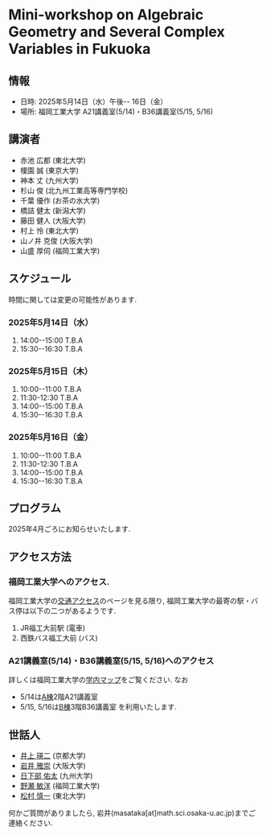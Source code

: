 # Mini-workshop on Algebraic Geometry and Several Complex Variables in Fukuoka

## 情報
- 日時: 2025年5月14日（水）午後-- 16日（金）
- 場所: 福岡工業大学 A21講義室(5/14)・B36講義室(5/15, 5/16)

## 講演者

- 赤池 広都 (東北大学)
- 榎園 誠  (東京大学)
- 神本 丈 (九州大学)
- 杉山 俊 (北九州工業高等専門学校)
- 千葉 優作 (お茶の水大学)
- 橋詰 健太 (新潟大学)
- 藤田 健人 (大阪大学)
- 村上 怜 (東北大学)
- 山ノ井 克俊 (大阪大学)
- 山盛 厚伺 (福岡工業大学)


## スケジュール
時間に関しては変更の可能性があります.

### 2025年5月14日（水）

1. 14:00--15:00 
T.B.A
2. 15:30--16:30 
T.B.A

### 2025年5月15日（木）
1. 10:00--11:00
T.B.A
2. 11:30-12:30
T.B.A
3. 14:00--15:00 
T.B.A
4. 15:30--16:30 
T.B.A

### 2025年5月16日（金）
1. 10:00--11:00
T.B.A
2. 11:30-12:30
T.B.A
3. 14:00--15:00 
T.B.A
4. 15:30--16:30 
T.B.A

<!--

### 2025年5月14日（水）

1. 13:30--14:30 
T.B.A
2. 14:50--15:50 
T.B.A
3. 16:10--17:10 
T.B.A

### 2025年5月15日（木）
1. 9:40--10:40
T.B.A
2. 11:00-12:00
T.B.A
3. 13:30--14:30 
T.B.A
4. 14:50--15:50 
T.B.A
5. 16:10--17:10 
T.B.A

### 2025年5月16日（金）
1. 9:40--10:40
T.B.A
2. 11:00-12:00
T.B.A
3. 13:30--14:30 
T.B.A
4. 14:50--15:50 
T.B.A
5. 16:10--17:10 
T.B.A


### 2024年12月13日（金）

1. 13:00--14:00 
**丸亀 泰二 (電気通信大学)**<br>
Chains on twistor CR manifolds and conformal geodesics in dimension three
2. 14:30--15:30 
**松田 凌 (京都大学)**<br>
退化擬等角写像のタイヒミュラー空間論に向けて
3. 16:00--17:00 
**渡邊 祐太 (中央大学)**<br>
Bigness of adjoint linear subsystem and approximation theorems with ideal sheaves on
weakly pseudoconvex manifolds

### 2024年12月14日（土）
1. 10:00--11:00 
**山ノ井 克俊 (大阪大学)**<br>
準アーベル多様体から作られるspecial 多様体について
2. 11:30--12:30 
**鈴木 良明 (新潟大学)**<br>
The spectrum of the Folland-Stein operator on some Heisenberg Bieberbach manifolds
3. 14:30--15:30 
**上野 康平 (大同大学)**<br>
Newton polygons and Bottcher coordinates for skew products: superattracting case and
polynomial case
4. 16:00--17:00 
**青井 顕宏 (和歌山工業高等専門学校)**<br>
Microscopic stability thresholds and constant scalar curvature Kahler metrics

### 2024年12月15日（日）
1. 10:00--11:00 
**奥間 智弘 (山形大学)**<br>
正規複素曲面特異点の正規還元種数について
2. 11:30--12:30 
**杉山 俊 (北九州工業高等専門学校)**<br>
Holomorphic line bundles and divisors on Riemann domains over Cohen-Macaulay Stein
spaces

-->

<!--

## Schedule
### 17th September (Tuesday)

1. 13:00--14:00  **Sho Tanimoto (Nagoya University)** <br>
Campana rational connectedness and weak approximation
2. 14:30--15:30 **Takuzo Okada (Kyushu University)** <br>
Birationally solid Fano 3-fold hypersurfaces
3. 16:00--17:00 **Taro Yoshino (The University of Tokyo)** <br>
Stable rationality of hypersurfaces in Grassmannian varieties

### 18th September (Wednesday)
1. 10:00--11:00 **Akihiro Kanemitsu (Tokyo Metropolitan University)** <br>
Mukai pairs and associated K3 surfaces
2. 11:30--12:30 **Jie Liu (Academy of Mathematics and Systems Science, Chinese
Academy of Sciences (AMSS CAS))** <br>
Symplectic singularities arising from the algebra of symmetric tensors
3. 14:30--15:30 **Juanyong Wang (Academy of Mathematics and Systems Science,
Chinese Academy of Sciences (AMSS CAS))** <br>
An abundance-type result for tangent bundles of smooth Fano varieties
4. 16:00--17:00 **Guolei Zhong (Institute for Basic Science Center for Complex
Geometry (IBS-CCG))** <br>
Projective varieties with almost nef tangent sheaves and its dynamical application

### 19th September (Thursday)
1. 10:00--11:00 **Hirotaka Onuki (The University of Tokyo)** <br>
On the effective generation of direct images of pluricanonical bundles in mixed characteristic
2. 11:30--12:30 **Fuetaro Yobuko (Tokyo University of Science)** <br>
Quasi-F-splitting and positivity in positive characteristic
3. 14:30--15:30 **Hiromu Tanaka (The University of Tokyo)** <br>
Classification of smooth Fano threefolds in positive characteristic
4. 16:00--17:00 **Yuta Takahashi (Chuo University)** <br>
Fano 4-folds with nef tangent bundle in positive characteristic

### 20th September (Friday)
1. 10:00--11:00 **Wahei Hara (Kavli IPMU, The University of Tokyo)** <br>
Rank two weak Fano bundles over Fano threefolds of Picard rank one
2. 11:30--12:30 **Tatsuro Kawakami (Kyoto University)** <br>
Kodaira vanishing for smooth Fano threefolds in positive characteristic
-->

##  プログラム

<!--

[2024年度多変数関数論冬セミナーのプログラム](https://masataka123.github.io/2024scvwinter/material/program_2024scvwinter.pdf)

-->


2025年4月ごろにお知らせいたします. 

<!--
Here is the PDF file of program and abstracts. [Program](https://masataka123.github.io/tangent_anticanonical/material/program_tangent_anticanonical.pdf)
-->


## アクセス方法

### 福岡工業大学へのアクセス.

福岡工業大学の[交通アクセス](https://www.fit.ac.jp/shisetsu/campus/)のページを見る限り, 福岡工業大学の最寄の駅・バス停は以下の二つがあるようです. 

1. JR福工大前駅 (電車)
2. 西鉄バス福工大前 (バス)

### A21講義室(5/14)・B36講義室(5/15, 5/16)へのアクセス

詳しくは福岡工業大学の[学内マップ](https://www.fit.ac.jp/shisetsu/campus/map/)をご覧ください.
なお
- 5/14は[A棟](https://www.fit.ac.jp/shisetsu/campus/map/a_building)2階A21講義室
- 5/15, 5/16は[B棟](https://www.fit.ac.jp/shisetsu/campus/map/b_building)3階B36講義室
を利用いたします.

<!--

## アクセス方法

大阪大学 南部陽一郎ホール (豊中キャンパス)へのアクセス方法は二つあります

1. 柴原阪大前駅 (大阪モノレール)からくる方法
駅から徒歩8分程度かかります. 柴原阪大前駅からのアクセス方法に関しては[こちら](https://masataka123.github.io/2024scvwinter/material/access_shibahara.pdf)をご覧ください. 
2.  石橋阪大前駅 (阪急電鉄)からくる方法
駅から徒歩30分程度かかります.石橋阪大前駅からのアクセス方法に関しては [こちら](https://masataka123.github.io/2024scvwinter/material/access_ishibashi.pdf)をご覧ください. 

南部陽一郎ホールはJ棟にあり, ローソンのある建物が目印です. 
さらなる情報に関しては[南部陽一郎ホールのページ](https://www.sci.osaka-u.ac.jp/ja/nambu-hall/)をご覧ください. 

-->

 
## 世話人
- [井上 瑛二](https://ithems-members.riken.jp/eijinoe/home.html)  (京都大学)
- [岩井 雅崇](https://masataka123.github.io/blog3/) (大阪大学)
- [日下部 佑太](https://kusakabe.github.io) (九州大学)
- [野瀬 敏洋](https://researchmap.jp/t-nose) (福岡工業大学)
- [松村 慎一](https://sites.google.com/view/math-matsumura/home) (東北大学)

何かご質問がありましたら, 岩井(masataka[at]math.sci.osaka-u.ac.jp)までご連絡ください.

<!-- 

## 懇親会
冬セミナーの懇親会を以下の通りに開催いたします. 

- 日時：12月14日（土）18時から
- 場所：らふぉれ（大阪大学豊中キャンパス内）
- 会費：学生・ポスドク2,000円、その他5,000円の予定

懇親会に参加される方は**12月9日(月)までに**こちらの[Google フォーム](https://forms.gle/xzvVCPdJbb9NB7oe6)に参加登録をしていただければ幸いです. 


## 科研費
この集会は以下の科学研究費補助金の補助により開催されます.
-  基盤研究(A)「複素多様体の解析幾何」（代表：平地 健吾（東京大学）課題番号20H00116 ）
-  若手研究「オービフォルド構造に注目した非負曲率の研究および代数多様体の分類理論への応用」 （代表：岩井 雅崇（大阪大学）課題番号22K13907 ）

## 過去の多変数関数論冬セミナー
- [2023年度](https://sites.google.com/view/2023scvwinter)
- [2022年度](https://sites.google.com/view/2022scvwinter)

2021年度以前のものは[多変数関数論のページ](https://sites.google.com/site/scvgroupjapan/)からご覧いただけます. 


- JSPS KAKENHI  22KK0232 Fund for the Promotion of Joint International Research (Fostering Joint International Research (A)) (Koike)
- JSPS KAKENHI 21H00976 Grant-in-Aid for Scientific Research (B) (Matsumura)
- JSPS KAKENHI 22K13903 Grant-in-Aid for Early-Career Scientists (Matsuzawa)


## Other informations
- There is a hotel around Tennoji (天王寺) or Nishinari (西成) where you can stay for around 3,000 yen. However, it is not a  good hotel, so we do not recommend you book it. 

## -- Hodge theory and vanishing theorem --
Science Buildingsへの行き方は二つあります
-Shibahara-handai-mae" Station(monorail)から来る方法. Shibahara-handai-mae" Stationから大阪大学理学部のアクセス方法はこちらです. [](https://www.sci.osaka-u.ac.jp/en/wp-content/uploads/2022/02/Directions-from-Shibahara-handai-mae-Station-to-GSS-Osaka-U_Sep.2020.pdf)
- Ishibashi Station (Hankyu)から来る方法. Ishibashi Station (Hankyu)から大阪大学理学部のアクセス方法はこちらです[](https://www.sci.osaka-u.ac.jp/en/wp-content/uploads/2022/02/Directions-from-Hankyu-Ishibashi-handai-mae-Station-to-GSS-Osaka-U_Sep.2020.pdf)
私はShibahara-handai-mae" Station(monorail)を利用するのをお勧めします. 

理学研究科E棟の地図はこちらです.[](https://www.sci.osaka-u.ac.jp/en/wp-content/uploads/2022/07/Buildings-of-Graduate-School-of-Science.pdf)
404講義室はE棟の4階エレベーターのすぐ近くの部屋です. 


もしわからない場合はこちらも参考にしてください. 

[ガイダンス資料+演習問題集](https://masataka123.github.io/2023_winter_generaltopology/material/0_位相問題集.pdf).
-->
